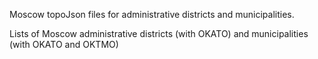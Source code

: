 Moscow topoJson files for administrative districts and municipalities.

Lists of Moscow administrative districts (with OKATO) and municipalities (with OKATO and OKTMO)
